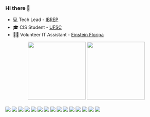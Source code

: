 ### Hi there 👋
- 💻 Tech Lead - [IBREP](https://ibrep.com.br/)
- 🎓 CIS Student - [UFSC](https://ufsc.br/)
- 👨‍💻 Volunteer IT Assistant - [Einstein Floripa](https://einsteinfloripa.com.br/)


<div align="center">
  <img height="180em" src="https://github-readme-stats.vercel.app/api?username=DjonysDalmy&show_icons=true&theme=midnight-purple&include_all_commits=true&count_private=true"/>
  <img height="180em" src="https://github-readme-stats.vercel.app/api/top-langs/?username=DjonysDalmy&layout=compact&show_icons=true&theme=midnight-purple&include_all_commits=true&count_private=true"/>


 </div>
  
  <br>
<div style="display: inline_block">
  <img align="center" src="https://img.shields.io/badge/React-20232A?style=for-the-badge&logo=react&logoColor=61DAFB">
  <img align="center" src="https://img.shields.io/badge/JavaScript-323330?style=for-the-badge&logo=javascript&logoColor=F7DF1E">
  <img align="center" src="https://img.shields.io/badge/TypeScript-007ACC?style=for-the-badge&logo=typescript&logoColor=white">
  <img align="center" src="https://img.shields.io/badge/HTML5-E34F26?style=for-the-badge&logo=html5&logoColor=white">
  <img align="center" src="https://img.shields.io/badge/CSS3-1572B6?style=for-the-badge&logo=css3&logoColor=white">
  <img align="center" src="https://img.shields.io/badge/Sass-CC6699?style=for-the-badge&logo=sass&logoColor=white">
  <img align="center" src="https://img.shields.io/badge/Bootstrap-563D7C?style=for-the-badge&logo=bootstrap&logoColor=white">
  <img align="center" src="https://img.shields.io/badge/Python-14354C?style=for-the-badge&logo=python&logoColor=white">
  <img align="center" src="https://img.shields.io/badge/Django-092E20?style=for-the-badge&logo=django&logoColor=white">
  <img align="center" src="https://img.shields.io/badge/MongoDB-4EA94B?style=for-the-badge&logo=mongodb&logoColor=white">
  <img align="center" src="https://img.shields.io/badge/Android-3DDC84?style=for-the-badge&logo=android&logoColor=white">
  <img align="center" src="https://img.shields.io/badge/Java-ED8B00?style=for-the-badge&logo=java&logoColor=white">
  <img align="center" src="https://img.shields.io/badge/Kotlin-0095D5?&style=for-the-badge&logo=kotlin&logoColor=white">
  <img align="center" src="https://img.shields.io/badge/PHP-777BB4?style=for-the-badge&logo=php&logoColor=white">
  <img align="center" src="https://img.shields.io/badge/MySQL-00000F?style=for-the-badge&logo=mysql&logoColor=white">
  </div>
